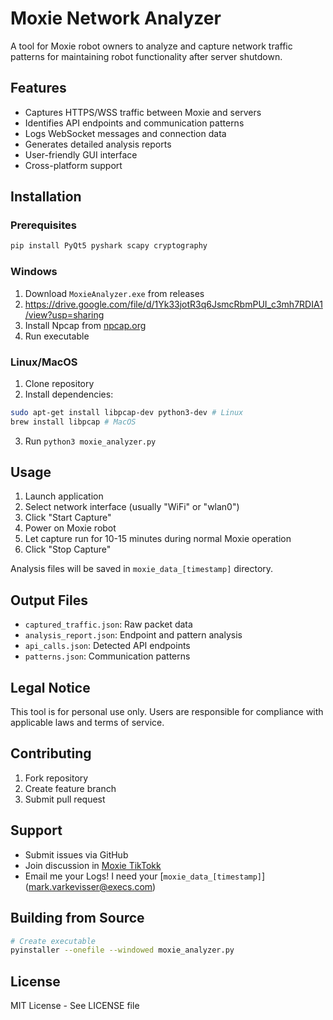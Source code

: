# Moxie Network Analyzer

A tool for Moxie robot owners to analyze and capture network traffic patterns for maintaining robot functionality after server shutdown.

## Features

- Captures HTTPS/WSS traffic between Moxie and servers
- Identifies API endpoints and communication patterns
- Logs WebSocket messages and connection data
- Generates detailed analysis reports
- User-friendly GUI interface
- Cross-platform support

## Installation

### Prerequisites
```bash
pip install PyQt5 pyshark scapy cryptography
```

### Windows
1. Download `MoxieAnalyzer.exe` from releases
2. https://drive.google.com/file/d/1Yk33jotR3q6JsmcRbmPUI_c3mh7RDIA1/view?usp=sharing
3. Install Npcap from [npcap.org](https://npcap.org)
4. Run executable

### Linux/MacOS
1. Clone repository
2. Install dependencies:
```bash
sudo apt-get install libpcap-dev python3-dev # Linux
brew install libpcap # MacOS
```
3. Run `python3 moxie_analyzer.py`

## Usage

1. Launch application
2. Select network interface (usually "WiFi" or "wlan0")
3. Click "Start Capture"
4. Power on Moxie robot
5. Let capture run for 10-15 minutes during normal Moxie operation
6. Click "Stop Capture"

Analysis files will be saved in `moxie_data_[timestamp]` directory.

## Output Files

- `captured_traffic.json`: Raw packet data
- `analysis_report.json`: Endpoint and pattern analysis
- `api_calls.json`: Detected API endpoints
- `patterns.json`: Communication patterns

## Legal Notice

This tool is for personal use only. Users are responsible for compliance with applicable laws and terms of service.

## Contributing

1. Fork repository
2. Create feature branch
3. Submit pull request

## Support

- Submit issues via GitHub
- Join discussion in [Moxie TikTokk]()
- Email me your Logs! I need your [`moxie_data_[timestamp]`] (mark.varkevisser@execs.com) 

## Building from Source

```bash
# Create executable
pyinstaller --onefile --windowed moxie_analyzer.py
```

## License

MIT License - See LICENSE file
